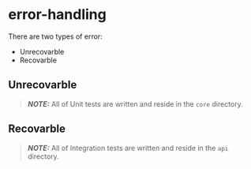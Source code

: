 # error-handling

There are two types of error:

- Unrecovarble
- Recovarble

## Unrecovarble

> **_NOTE:_** All of Unit tests are written and reside in the `core` directory.

## Recovarble

> **_NOTE:_** All of Integration tests are written and reside in the `api` directory.
